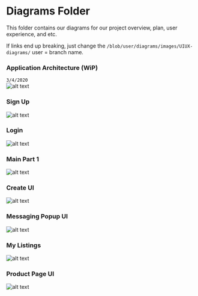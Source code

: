 # Diagrams Folder
This folder contains our diagrams for our project overview, plan, user experience, and etc.

If links end up breaking, just change the ``/blob/user/diagrams/images/UIUX-diagrams/`` user = branch name.

### Application Architecture (WiP)
``3/4/2020``  
![alt text](https://github.com/illinoistech-itm/2020-team05r/blob/stephan/diagrams/images/sybook-app-architecture.jpg "app-arch.jpg")

### Sign Up
![alt text](https://github.com/illinoistech-itm/2020-team05r/blob/stephan/diagrams/images/UIUX-diagrams/signup_page.png "sign-up.png") 
### Login
![alt text](https://github.com/illinoistech-itm/2020-team05r/blob/stephan/diagrams/images/UIUX-diagrams/login_page.png "login.png")
### Main Part 1
![alt text](https://github.com/illinoistech-itm/2020-team05r/blob/stephan/diagrams/images/UIUX-diagrams/main_page.png "main")
### Create UI
![alt text](https://github.com/illinoistech-itm/2020-team05r/blob/stephan/diagrams/images/UIUX-diagrams/create_page.png "Create-ui")
### Messaging Popup UI
![alt text](https://github.com/illinoistech-itm/2020-team05r/blob/stephan/diagrams/images/UIUX-diagrams/messaging_popup.png "msg-ui")
### My Listings
![alt text](https://github.com/illinoistech-itm/2020-team05r/blob/stephan/diagrams/images/UIUX-diagrams/mypost_page.png "my-listings")
### Product Page UI
![alt text](https://github.com/illinoistech-itm/2020-team05r/blob/stephan/diagrams/images/UIUX-diagrams/product_page.png "product-listing-ui")
